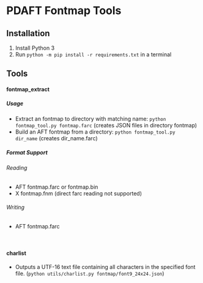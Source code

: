 PDAFT Fontmap Tools
===================

## Installation
1. Install Python 3
2. Run `python -m pip install -r requirements.txt` in a terminal

## Tools
#### fontmap_extract
 ##### Usage
 - Extract an fontmap to directory with matching name: `python fontmap_tool.py fontmap.farc`
     (creates JSON files in directory fontmap)
 - Build an AFT fontmap from a directory: `python fontmap_tool.py dir_name`
     (creates dir_name.farc)
 
 ##### Format Support
 ###### Reading
 - AFT fontmap.farc or fontmap.bin
 - X fontmap.fnm (direct farc reading not supported)
 
 ###### Writing
 - AFT fontmap.farc

　

#### charlist
 - Outputs a UTF-16 text file containing all characters in the specified font file.
     (`python utils/charlist.py fontmap/font9_24x24.json`)